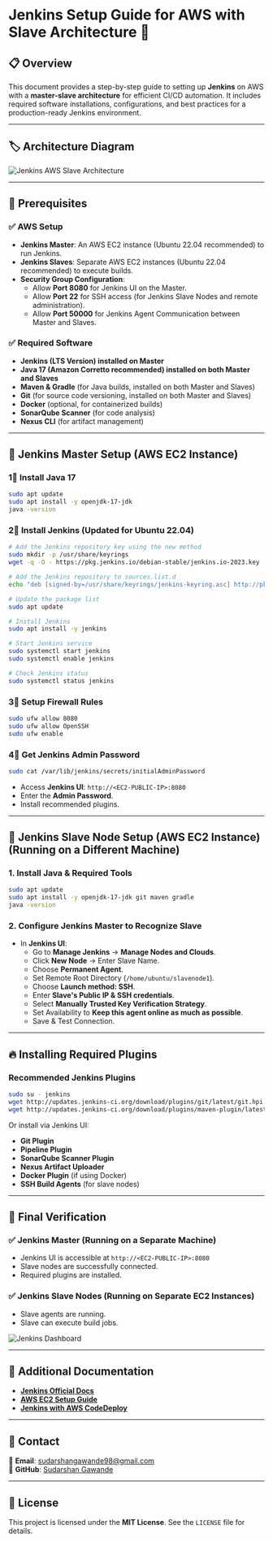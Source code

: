 # Jenkins Setup Guide for AWS with Slave Architecture 🚀

## 📋 Overview
This document provides a step-by-step guide to setting up **Jenkins** on AWS with a **master-slave architecture** for efficient CI/CD automation. It includes required software installations, configurations, and best practices for a production-ready Jenkins environment.

---

## 🏷️ Architecture Diagram

![Jenkins AWS Slave Architecture](../images/jenkins_architecture.png)

---

## 📌 Prerequisites

### ✅ AWS Setup
- **Jenkins Master**: An AWS EC2 instance (Ubuntu 22.04 recommended) to run Jenkins.
- **Jenkins Slaves**: Separate AWS EC2 instances (Ubuntu 22.04 recommended) to execute builds.
- **Security Group Configuration**:
  - Allow **Port 8080** for Jenkins UI on the Master.
  - Allow **Port 22** for SSH access (for Jenkins Slave Nodes and remote administration).
  - Allow **Port 50000** for Jenkins Agent Communication between Master and Slaves.

### ✅ Required Software
- **Jenkins (LTS Version) installed on Master**
- **Java 17 (Amazon Corretto recommended) installed on both Master and Slaves**
- **Maven & Gradle** (for Java builds, installed on both Master and Slaves)
- **Git** (for source code versioning, installed on both Master and Slaves)
- **Docker** (optional, for containerized builds)
- **SonarQube Scanner** (for code analysis)
- **Nexus CLI** (for artifact management)

---

## 🔧 Jenkins Master Setup (AWS EC2 Instance)

### **1⃣ Install Java 17**
```bash
sudo apt update
sudo apt install -y openjdk-17-jdk
java -version
```

### **2⃣ Install Jenkins (Updated for Ubuntu 22.04)**
```bash
# Add the Jenkins repository key using the new method
sudo mkdir -p /usr/share/keyrings
wget -q -O - https://pkg.jenkins.io/debian-stable/jenkins.io-2023.key | sudo tee /usr/share/keyrings/jenkins-keyring.asc > /dev/null

# Add the Jenkins repository to sources.list.d
echo "deb [signed-by=/usr/share/keyrings/jenkins-keyring.asc] http://pkg.jenkins.io/debian-stable binary/" | sudo tee /etc/apt/sources.list.d/jenkins.list > /dev/null

# Update the package list
sudo apt update

# Install Jenkins
sudo apt install -y jenkins

# Start Jenkins service
sudo systemctl start jenkins
sudo systemctl enable jenkins

# Check Jenkins status
sudo systemctl status jenkins
```

### **3⃣ Setup Firewall Rules**
```bash
sudo ufw allow 8080
sudo ufw allow OpenSSH
sudo ufw enable
```

### **4⃣ Get Jenkins Admin Password**
```bash
sudo cat /var/lib/jenkins/secrets/initialAdminPassword
```

- Access **Jenkins UI**: `http://<EC2-PUBLIC-IP>:8080`
- Enter the **Admin Password**.
- Install recommended plugins.

---

## 🔧 Jenkins Slave Node Setup (AWS EC2 Instance) (Running on a Different Machine)

### **1. Install Java & Required Tools**
```bash
sudo apt update
sudo apt install -y openjdk-17-jdk git maven gradle
java -version
```
### **2. Configure Jenkins Master to Recognize Slave**
- In **Jenkins UI**:
  - Go to **Manage Jenkins** → **Manage Nodes and Clouds**.
  - Click **New Node** → Enter Slave Name.
  - Choose **Permanent Agent**.
  - Set Remote Root Directory (`/home/ubuntu/slavenode1`).
  - Choose **Launch method: SSH**.
  - Enter **Slave's Public IP & SSH credentials**.
  - Select **Manually Trusted Key Verification Strategy**.
  - Set Availability to **Keep this agent online as much as possible**.
  - Save & Test Connection.
---

## 🔥 Installing Required Plugins

### **Recommended Jenkins Plugins**
```bash
sudo su - jenkins
wget http://updates.jenkins-ci.org/download/plugins/git/latest/git.hpi -P ~/.jenkins/plugins/
wget http://updates.jenkins-ci.org/download/plugins/maven-plugin/latest/maven-plugin.hpi -P ~/.jenkins/plugins/
```
Or install via Jenkins UI:
- **Git Plugin**
- **Pipeline Plugin**
- **SonarQube Scanner Plugin**
- **Nexus Artifact Uploader**
- **Docker Plugin** (if using Docker)
- **SSH Build Agents** (for slave nodes)

---

## 🏁 Final Verification

### ✅ **Jenkins Master (Running on a Separate Machine)**
- Jenkins UI is accessible at `http://<EC2-PUBLIC-IP>:8080`
- Slave nodes are successfully connected.
- Required plugins are installed.

### ✅ **Jenkins Slave Nodes (Running on Separate EC2 Instances)**
- Slave agents are running.
- Slave can execute build jobs.

![Jenkins Dashboard](../images/jenkins_dashboard.png)

---

## 📄 Additional Documentation
- **[Jenkins Official Docs](https://www.jenkins.io/doc/)**
- **[AWS EC2 Setup Guide](https://docs.aws.amazon.com/ec2/)**
- **[Jenkins with AWS CodeDeploy](https://docs.aws.amazon.com/codedeploy/latest/userguide/integrating-jenkins-with-codedeploy.html)**

---

## 📧 Contact
📧 **Email**: [sudarshangawande98@gmail.com](mailto:sudarshangawande98@gmail.com)  
📎 **GitHub**: [Sudarshan Gawande](https://github.com/sudarshangawande98)

---

## 📄 License
This project is licensed under the **MIT License**. See the `LICENSE` file for details.
